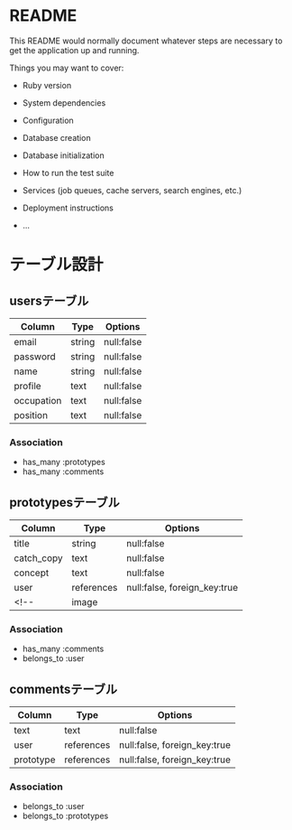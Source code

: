 # README

This README would normally document whatever steps are necessary to get the
application up and running.

Things you may want to cover:

* Ruby version

* System dependencies

* Configuration

* Database creation

* Database initialization

* How to run the test suite

* Services (job queues, cache servers, search engines, etc.)

* Deployment instructions

* ...

# テーブル設計

## usersテーブル
| Column     | Type   | Options    | 
| ---------- | ------ | ---------- |
| email      | string | null:false |
| password   | string | null:false |
| name       | string | null:false |
| profile    | text   | null:false |
| occupation | text   | null:false |
| position   | text   | null:false |

### Association
- has_many :prototypes
- has_many :comments

## prototypesテーブル
| Column     | Type       | Options                      | 
| ---------- | ---------- | ---------------------------- |
| title      | string     | null:false                   |
| catch_copy | text       | null:false                   |
| concept    | text       | null:false                   |
| user       | references | null:false, foreign_key:true |
<!-- |  image   |   | null:false | -->

### Association
- has_many :comments
- belongs_to :user

## commentsテーブル
| Column    | Type       | Options                      | 
| --------- | ---------- | ---------------------------- |
| text      | text       | null:false                   |
| user      | references | null:false, foreign_key:true |
| prototype | references | null:false, foreign_key:true |

### Association
- belongs_to :user
- belongs_to :prototypes